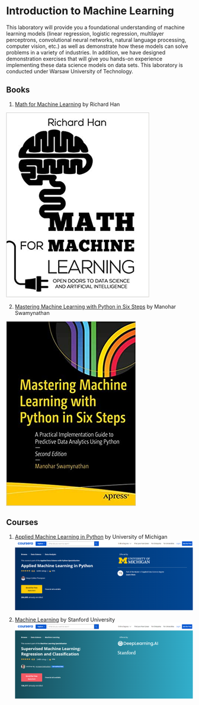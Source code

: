 # Introduction to Machine Learning
 
This laboratory will provide you a foundational understanding of machine learning models (linear regression, logistic regression, multilayer perceptrons, convolutional neural networks, natural language processing, computer vision, etc.) as well as demonstrate how these models can solve problems in a variety of industries. In addition, we have designed demonstration exercises that will give you hands-on experience implementing these data science models on data sets. This laboratory is conducted under Warsaw University of Technology.

## Books
1. [Math for Machine Learning](https://www.amazon.com/Math-Machine-Learning-Artificial-Intelligence/dp/172282381X) by Richard Han

![](https://raw.githubusercontent.com/rauzansumara/introduction-to-machine-learning/master/Books/book1.jpg)

2. [Mastering Machine Learning with Python in Six Steps](https://www.amazon.com/Mastering-Machine-Learning-Python-Steps-dp-1484249461/dp/1484249461/ref=dp_ob_title_bk) by Manohar Swamynathan

![](https://raw.githubusercontent.com/rauzansumara/introduction-to-machine-learning/master/Books/book2.jpg)

## Courses
1. [Applied Machine Learning in Python](https://www.coursera.org/learn/python-machine-learning) by University of Michigan
![](https://raw.githubusercontent.com/rauzansumara/introduction-to-machine-learning/master/Books/Course1.PNG)

2. [Machine Learning](https://www.coursera.org/learn/machine-learning) by Stanford University
![](https://raw.githubusercontent.com/rauzansumara/introduction-to-machine-learning/master/Books/Course2.PNG)
